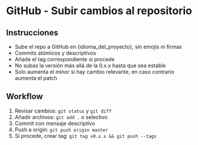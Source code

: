 # GitHub - Subir cambios al repositorio

## Instrucciones

- Sube el repo a GitHub en {idioma_del_proyecto}, sin emojis ni firmas
- Commits atómicos y descriptivos
- Añade el tag correspondiente si procede
- No subas la versión más allá de la 0.x.x hasta que sea estable
- Solo aumenta el minor si hay cambio relevante, en caso contrario aumenta el patch

## Workflow

1. Revisar cambios: `git status` y `git diff`
2. Añadir archivos: `git add .` o selectivo
3. Commit con mensaje descriptivo
4. Push a origin: `git push origin master`
5. Si procede, crear tag: `git tag v0.x.x && git push --tags`
